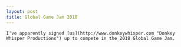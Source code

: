 ```yaml
---
layout: post
title: Global Game Jam 2018
---
```


	I've apparently signed [us](http://www.donkeywhisper.com "Donkey Whisper Productions") up to compete in the 2018 Global Game Jam.